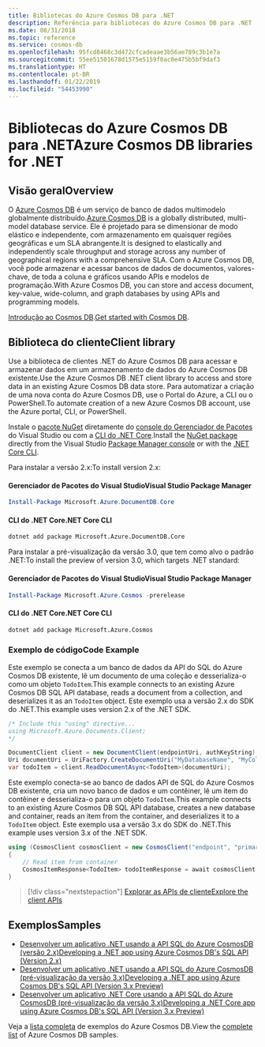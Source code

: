 ```yaml
---
title: Bibliotecas do Azure Cosmos DB para .NET
description: Referência para bibliotecas do Azure Cosmos DB para .NET
ms.date: 08/31/2018
ms.topic: reference
ms.service: cosmos-db
ms.openlocfilehash: 95fcd8468c3d472cfcadeaae3b56ae789c3b1e7a
ms.sourcegitcommit: 55ee51501678d1575e5159f0ac0e475b5bf9daf3
ms.translationtype: HT
ms.contentlocale: pt-BR
ms.lasthandoff: 01/22/2019
ms.locfileid: "54453990"
---
```

# <a name="azure-cosmos-db-libraries-for-net"></a><span data-ttu-id="bb905-103">Bibliotecas do Azure Cosmos DB para .NET</span><span class="sxs-lookup"><span data-stu-id="bb905-103">Azure Cosmos DB libraries for .NET</span></span>

## <a name="overview"></a><span data-ttu-id="bb905-104">Visão geral</span><span class="sxs-lookup"><span data-stu-id="bb905-104">Overview</span></span>

<span data-ttu-id="bb905-105">O [Azure Cosmos DB](https://docs.microsoft.com/azure/cosmos-db/introduction) é um serviço de banco de dados multimodelo globalmente distribuído.</span><span class="sxs-lookup"><span data-stu-id="bb905-105">[Azure Cosmos DB](https://docs.microsoft.com/azure/cosmos-db/introduction) is a globally distributed, multi-model database service.</span></span> <span data-ttu-id="bb905-106">Ele é projetado para se dimensionar de modo elástico e independente, com armazenamento em quaisquer regiões geográficas e um SLA abrangente.</span><span class="sxs-lookup"><span data-stu-id="bb905-106">It is designed to elastically and independently scale throughput and storage across any number of geographical regions with a comprehensive SLA.</span></span> <span data-ttu-id="bb905-107">Com o Azure Cosmos DB, você pode armazenar e acessar bancos de dados de documentos, valores-chave, de toda a coluna e gráficos usando APIs e modelos de programação.</span><span class="sxs-lookup"><span data-stu-id="bb905-107">With Azure Cosmos DB, you can store and access document, key-value, wide-column, and graph databases by using APIs and programming models.</span></span> 

<span data-ttu-id="bb905-108">[Introdução ao Cosmos DB](https://docs.microsoft.com/azure/cosmos-db/create-sql-api-dotnet).</span><span class="sxs-lookup"><span data-stu-id="bb905-108">[Get started with Cosmos DB](https://docs.microsoft.com/azure/cosmos-db/create-sql-api-dotnet).</span></span>

## <a name="client-library"></a><span data-ttu-id="bb905-109">Biblioteca do cliente</span><span class="sxs-lookup"><span data-stu-id="bb905-109">Client library</span></span>

<span data-ttu-id="bb905-110">Use a biblioteca de clientes .NET do Azure Cosmos DB para acessar e armazenar dados em um armazenamento de dados do Azure Cosmos DB existente.</span><span class="sxs-lookup"><span data-stu-id="bb905-110">Use the Azure Cosmos DB .NET client library to access and store data in an existing Azure Cosmos DB data store.</span></span> <span data-ttu-id="bb905-111">Para automatizar a criação de uma nova conta do Azure Cosmos DB, use o Portal do Azure, a CLI ou o PowerShell.</span><span class="sxs-lookup"><span data-stu-id="bb905-111">To automate creation of a new Azure Cosmos DB account, use the Azure portal, CLI, or PowerShell.</span></span>

<span data-ttu-id="bb905-112">Instale o [pacote NuGet](https://www.nuget.org/packages/Microsoft.Azure.DocumentDB.Core) diretamente do [console do Gerenciador de Pacotes][PackageManager] do Visual Studio ou com a [CLI do .NET Core][DotNetCLI].</span><span class="sxs-lookup"><span data-stu-id="bb905-112">Install the [NuGet package](https://www.nuget.org/packages/Microsoft.Azure.DocumentDB.Core) directly from the Visual Studio [Package Manager console][PackageManager] or with the [.NET Core CLI][DotNetCLI].</span></span>

<span data-ttu-id="bb905-113">Para instalar a versão 2.x:</span><span class="sxs-lookup"><span data-stu-id="bb905-113">To install version 2.x:</span></span>

#### <a name="visual-studio-package-manager"></a><span data-ttu-id="bb905-114">Gerenciador de Pacotes do Visual Studio</span><span class="sxs-lookup"><span data-stu-id="bb905-114">Visual Studio Package Manager</span></span>

```powershell
Install-Package Microsoft.Azure.DocumentDB.Core
```

#### <a name="net-core-cli"></a><span data-ttu-id="bb905-115">CLI do .NET Core</span><span class="sxs-lookup"><span data-stu-id="bb905-115">.NET Core CLI</span></span>

```bash
dotnet add package Microsoft.Azure.DocumentDB.Core
```

<span data-ttu-id="bb905-116">Para instalar a pré-visualização da versão 3.0, que tem como alvo o padrão .NET:</span><span class="sxs-lookup"><span data-stu-id="bb905-116">To install the preview of version 3.0, which targets .NET standard:</span></span> 

#### <a name="visual-studio-package-manager"></a><span data-ttu-id="bb905-117">Gerenciador de Pacotes do Visual Studio</span><span class="sxs-lookup"><span data-stu-id="bb905-117">Visual Studio Package Manager</span></span>

```powershell
Install-Package Microsoft.Azure.Cosmos -prerelease
```

#### <a name="net-core-cli"></a><span data-ttu-id="bb905-118">CLI do .NET Core</span><span class="sxs-lookup"><span data-stu-id="bb905-118">.NET Core CLI</span></span>

```bash
dotnet add package Microsoft.Azure.Cosmos
```


### <a name="code-example"></a><span data-ttu-id="bb905-119">Exemplo de código</span><span class="sxs-lookup"><span data-stu-id="bb905-119">Code Example</span></span>

<span data-ttu-id="bb905-120">Este exemplo se conecta a um banco de dados da API do SQL do Azure Cosmos DB existente, lê um documento de uma coleção e desserializa-o como um objeto `TodoItem`.</span><span class="sxs-lookup"><span data-stu-id="bb905-120">This example connects to an existing Azure Cosmos DB SQL API database, reads a document from a collection, and deserializes it as an `TodoItem` object.</span></span> <span data-ttu-id="bb905-121">Este exemplo usa a versão 2.x do SDK do .NET.</span><span class="sxs-lookup"><span data-stu-id="bb905-121">This example uses version 2.x of the .NET SDK.</span></span>   

```csharp
/* Include this "using" directive...
using Microsoft.Azure.Documents.Client;
*/

DocumentClient client = new DocumentClient(endpointUri, authKeyString);
Uri documentUri = UriFactory.CreateDocumentUri("MyDatabaseName", "MyCollectionName", "DocumentId");
var todoItem = client.ReadDocumentAsync<TodoItem>(documentUri);
```

<span data-ttu-id="bb905-122">Este exemplo conecta-se ao banco de dados API de SQL do Azure Cosmos DB existente, cria um novo banco de dados e um contêiner, lê um item do contêiner e desserializa-o para um objeto `TodoItem`.</span><span class="sxs-lookup"><span data-stu-id="bb905-122">This example connects to an existing Azure Cosmos DB SQL API database, creates a new database and container, reads an item from the container, and deserializes it to a `TodoItem` object.</span></span> <span data-ttu-id="bb905-123">Este exemplo usa a versão 3.x do SDK do .NET.</span><span class="sxs-lookup"><span data-stu-id="bb905-123">This example uses version 3.x of the .NET SDK.</span></span>   

```csharp
using (CosmosClient cosmosClient = new CosmosClient("endpoint", "primaryKey"))
{
    // Read item from container
    CosmosItemResponse<TodoItem> todoItemResponse = await cosmosClient.Databases["DatabaseId"].Containers["ContainerId"].Items.ReadItemAsync<TodoItem>("partitionKeyValue", "ItemId");
}
```

> [!div class="nextstepaction"]
> [<span data-ttu-id="bb905-124">Explorar as APIs de cliente</span><span class="sxs-lookup"><span data-stu-id="bb905-124">Explore the client APIs</span></span>](/dotnet/api/overview/azure/cosmosdb/client)

## <a name="samples"></a><span data-ttu-id="bb905-125">Exemplos</span><span class="sxs-lookup"><span data-stu-id="bb905-125">Samples</span></span>

* [<span data-ttu-id="bb905-126">Desenvolver um aplicativo .NET usando a API SQL do Azure CosmosDB (versão 2.x)</span><span class="sxs-lookup"><span data-stu-id="bb905-126">Developing a .NET app using Azure Cosmos DB's SQL API (Version 2.x)</span></span>](https://github.com/Azure-Samples/documentdb-dotnet-todo-app/)
* [<span data-ttu-id="bb905-127">Desenvolver um aplicativo .NET usando a API SQL do Azure CosmosDB (pré-visualização da versão 3.x)</span><span class="sxs-lookup"><span data-stu-id="bb905-127">Developing a .NET app using Azure Cosmos DB's SQL API (Version 3.x Preview)</span></span>](https://github.com/Azure-Samples/cosmos-dotnet-todo-app/)
* [<span data-ttu-id="bb905-128">Desenvolver um aplicativo .NET Core usando a API SQL do Azure CosmosDB (pré-visualização da versão 3.x)</span><span class="sxs-lookup"><span data-stu-id="bb905-128">Developing a .NET Core app using Azure Cosmos DB's SQL API (Version 3.x Preview)</span></span>](https://github.com/Azure-Samples/cosmos-dotnet-core-getting-started)

<span data-ttu-id="bb905-129">Veja a [lista completa](https://azure.microsoft.com/resources/samples/?platform=dotnet&term=cosmosdb) de exemplos do Azure Cosmos DB.</span><span class="sxs-lookup"><span data-stu-id="bb905-129">View the [complete list](https://azure.microsoft.com/resources/samples/?platform=dotnet&term=cosmosdb) of Azure Cosmos DB samples.</span></span>

[PackageManager]: https://docs.microsoft.com/nuget/tools/package-manager-console
[DotNetCLI]: https://docs.microsoft.com/dotnet/core/tools/dotnet-add-package
